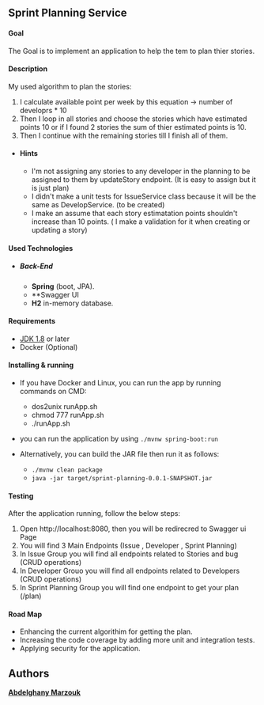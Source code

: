 ## Sprint Planning Service

#### Goal

The Goal is to implement an application to help the tem to plan thier stories.
#### Description

My used algorithm to plan the stories:
1. I calculate available point per week by this equation -> number of developrs * 10
2. Then I loop in all stories and choose the stories which have estimated points 10 
   or if I found 2 stories the sum of thier estimated points is 10.
3. Then I continue with the remaining stories till I finish all of them.
* #### Hints 
  * I'm not assigning any stories to any developer in the planning to be assigned to them by updateStory endpoint. (It is easy to assign but it is just plan)
  * I didn't make a unit tests for IssueService class because it will be the same as DevelopService. (to be created)
  * I make an assume that each story  estimatation points shouldn't increase than 10 points. ( I make a validation for it when creating or updating a story)

#### Used Technologies

* ##### Back-End
    * **Spring** (boot, JPA).
    * **Swagger UI
    * **H2** in-memory database.

#### Requirements

* [JDK 1.8](http://www.oracle.com/technetwork/java/javase/downloads/index.html) or later
* Docker (Optional)

#### Installing & running

* If you have Docker and Linux, you can run the app by running commands on CMD:
  *  dos2unix runApp.sh
  *  chmod 777 runApp.sh
  *  ./runApp.sh 

* you can run the application by using
  ```./mvnw spring-boot:run ```

* Alternatively, you can build the JAR file then run it as follows:
    * ```./mvnw clean package```
    * ```java -jar target/sprint-planning-0.0.1-SNAPSHOT.jar```


#### Testing

After the application running, follow the below steps:

1. Open http://localhost:8080, then you will be redirecred to Swagger ui Page 
2. You will find 3 Main Endpoints (Issue , Developer , Sprint Planning)
3. In Issue Group you will find all endpoints related to Stories and bug (CRUD operations)
4. In Developer Grouo you will find all endpoints related to Developers (CRUD operations)
5. In Sprint Planning Group you will find one endpoint to get your plan (/plan)


#### Road Map

* Enhancing the current algorithim for  getting the plan.
* Increasing the code coverage by adding more unit and integration tests.
* Applying security for the application.

## Authors

[**Abdelghany Marzouk**](https://www.linkedin.com/in/abdelghanymarzouk/)

